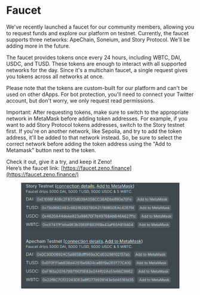 # Faucet

We've recently launched a faucet for our community members, allowing you to request funds and explore our platform on testnet. Currently, the faucet supports three networks: ApeChain, Soneium, and Story Protocol. We'll be adding more in the future.

The faucet provides tokens once every 24 hours, including WBTC, DAI, USDC, and TUSD. These tokens are enough to interact with all supported networks for the day. Since it's a multichain faucet, a single request gives you tokens across all networks at once.

Please note that the tokens are custom-built for our platform and can't be used on other dApps. For bot protection, you'll need to connect your Twitter account, but don't worry, we only request read permissions.

Important: After requesting tokens, make sure to switch to the appropriate network in MetaMask before adding token addresses. For example, if you want to add Story Protocol tokens addresses, switch to the Story testnet first. If you're on another network, like Sepolia, and try to add the token address, it'll be added to that network instead. So, be sure to select the correct network before adding the token address using the "Add to Metamask" button next to the token.

Check it out, give it a try, and keep it Zeno!\
Here’s the faucet link: [https://faucet.zeno.finance](https://faucet.zeno.finance/)

<figure><img src=".gitbook/assets/image.png" alt=""><figcaption></figcaption></figure>
